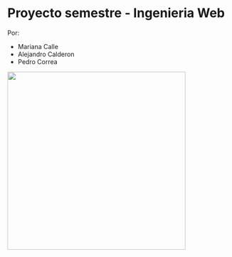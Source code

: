 # Proyecto semestre - Ingenieria Web

Por: 
- Mariana Calle  
- Alejandro Calderon  
- Pedro Correa  

<img src="https://www.google.com/url?sa=i&url=https%3A%2F%2Fmyanimelist.net%2Fforum%2F%3Ftopicid%3D1467693%26show%3D5150&psig=AOvVaw1vXp-UG3Ba4se6F7fIc6-g&ust=1757596064842000&source=images&cd=vfe&opi=89978449&ved=0CBQQjRxqFwoTCPir_uGhzo8DFQAAAAAdAAAAABAE" width="400"/>


